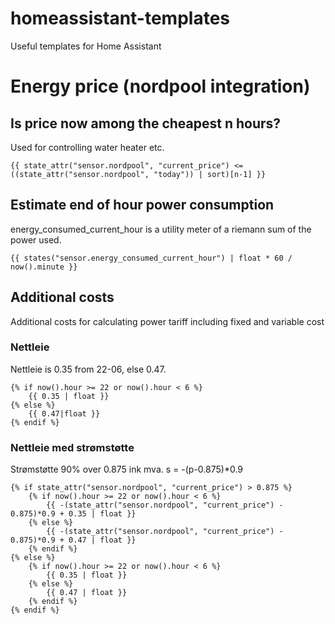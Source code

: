 # homeassistant-templates
Useful templates for Home Assistant

# Energy price (nordpool integration)

## Is price now among the cheapest n hours?

Used for controlling water heater etc.

````
{{ state_attr("sensor.nordpool", "current_price") <= ((state_attr("sensor.nordpool", "today")) | sort)[n-1] }}
````

## Estimate end of hour power consumption

energy_consumed_current_hour is a utility meter of a riemann sum of the power used.

````
{{ states("sensor.energy_consumed_current_hour") | float * 60 / now().minute }}
````

## Additional costs

Additional costs for calculating power tariff including fixed and variable cost

### Nettleie

Nettleie is 0.35 from 22-06, else 0.47.
````
{% if now().hour >= 22 or now().hour < 6 %}
    {{ 0.35 | float }}
{% else %}
    {{ 0.47|float }}
{% endif %}
````

### Nettleie med strømstøtte

Strømstøtte 90% over 0.875 ink mva.
s = -(p-0.875)*0.9

````
{% if state_attr("sensor.nordpool", "current_price") > 0.875 %}
    {% if now().hour >= 22 or now().hour < 6 %}
        {{ -(state_attr("sensor.nordpool", "current_price") - 0.875)*0.9 + 0.35 | float }}
    {% else %}
        {{ -(state_attr("sensor.nordpool", "current_price") - 0.875)*0.9 + 0.47 | float }}
    {% endif %}
{% else %}
    {% if now().hour >= 22 or now().hour < 6 %}
        {{ 0.35 | float }}
    {% else %}
        {{ 0.47 | float }}
    {% endif %}
{% endif %}
````
